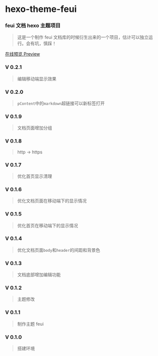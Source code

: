 # hexo-theme-feui

### feui 文档 hexo 主题项目

> 这是一个制作 feui 文档库的时候衍生出来的一个项目，估计可以独立运行。会有坑，慎踩！

[在线预览 Preview](https://feui.gitee.io/docs)

### V 0.2.1

> 编辑移动端显示效果

### V 0.2.0

> `pContent`中的`markdown`超链接可以新标签打开

### V 0.1.9

> 文档页面增加分组

### V 0.1.8

> http -> https

### V 0.1.7

> 优化首页显示清理

### V 0.1.6

> 优化文档页面在移动端下的显示情况

### V 0.1.5

> 优化首页在移动端下的显示情况

### V 0.1.4

> 优化文档页面`body`和`header`的间距和背景色

### V 0.1.3

> 文档底部增加编辑功能

### V 0.1.2

> 主题修改

### V 0.1.1

> 制作主题 feui

### V 0.1.0

> 搭建环境
